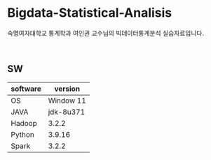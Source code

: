 # Bigdata-Statistical-Analisis
숙명여자대학교 통계학과 여인권 교수님의 빅데이터통계분석 실습자료입니다.

<br>

## SW
|software|version|
|---|---|
|OS|Window 11|
|JAVA|jdk-8u371|
|Hadoop|3.2.2|
|Python|3.9.16|
|Spark|3.2.2|
